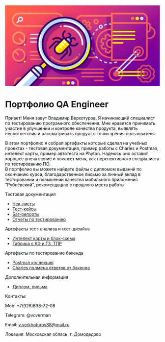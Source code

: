 ![Header](https://github.com/wren777/wren777/blob/main/assets/quality-assurance-application-development-2048x1075.jpg)

# Портфолио QA Engineer 

<font color=»white»>Привет! Меня зовут Владимир Верхотуров. Я начинающий специалист по тестированию програмного обеспечения. Мне нравится принимать участие в улучшении и контроле качества продукта, выявлять несоответсвия и рассматривать продукт с точки зрения пользователя.  
</font>

<font color=»white»> В этом портфолио я собрал артефакты которые сделал на учебных проектах - тестовая документация, пример работы с Charles и Postman, интелект карты, пример автотеста на Phyton. Надеюсь оно оставит хорошее впечатление и покажет меня, как перспективного специалиста по тестированию ПО.  
В портфолио вы можете найдете файлы с дипломом выданнй по окончанию курса, благодарственное письмо за личный вклад в тестировании и повышении качества мобильного приложения "Рублёвский", рекомендацию с прошлого места работы. 


</font>

<font color=»white»>Тестовая документация
</font>

- [Чек-листы](https://github.com/wren777/CheckList)
- [Тест-кейсы](https://github.com/wren777/TestCase)
- [Баг-репорты](https://github.com/wren777/BugReport)
- [Отчёты по тестированию](https://github.com/wren777/Testing-Report)

<font color=»white»>Артефакты тест-анализа и тест-дизайна
</font>

- [Интелект карты и блок-схема](https://github.com/wren777/Mindemap-and-BlockDiagram)
- [Таблица с КЭ и ГЗ, ТПР](https://github.com/wren777/Test-desinger)


 <font color=»white»>Артефакты по тестирование бэкенда
</font>

- [Postman коллекция](https://github.com/wren777/Postman-Collection)
- [Charles подмена ответов от бэкенда](https://github.com/wren777/CharlesProxy-)



<font color=»white»>Дополнительная информация 
</font>

- [Диплом, письма](https://github.com/wren777/additional-information)  


<font color=»white»>Контакты:
</font>

<font color=»white»>Mob: +7(926)698-72-08 
</font>

<font color=»white»>Telegram: @voverman 
</font>

<font color=»white»>Email: v.verkhoturov88@mail.ru
</font>

<font color=»white»>Локация: Московская облась, г. Домодедово 
</font>


